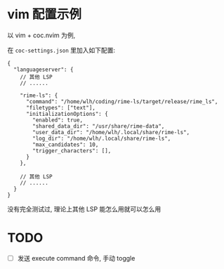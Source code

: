 
# vim 配置示例

以 vim + coc.nvim 为例,

在 `coc-settings.json` 里加入如下配置:

```jsonc
{
  "languageserver": {
    // 其他 LSP
    // ......

    "rime-ls": {
      "command": "/home/wlh/coding/rime-ls/target/release/rime_ls",
      "filetypes": ["text"],
      "initializationOptions": {
        "enabled": true,
        "shared_data_dir": "/usr/share/rime-data",
        "user_data_dir": "/home/wlh/.local/share/rime-ls",
        "log_dir": "/home/wlh/.local/share/rime-ls",
        "max_candidates": 10,
        "trigger_characters": [],
      }
    },

    // 其他 LSP
    // ......
  }
}
```

没有完全测试过, 理论上其他 LSP 能怎么用就可以怎么用

# TODO

- [ ] 发送 execute command 命令, 手动 toggle

